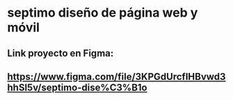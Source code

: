 # septimo diseño de página web y móvil 
## Link proyecto en Figma: 
## https://www.figma.com/file/3KPGdUrcfIHBvwd3hhSl5v/septimo-dise%C3%B1o